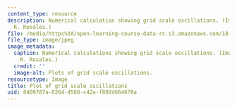 ```yaml
---
content_type: resource
description: Numerical calculation showing grid scale oscillations. (Images by Prof.
  R. Rosales.)
file: /media/https%3A/open-learning-course-data-rc.s3.amazonaws.com/18-306-advanced-partial-differential-equations-with-applications-fall-2009/8409787a8264d568c42af892d664670a_18-306f09-th.jpg
file_type: image/jpeg
image_metadata:
  caption: Numerical calculations showing grid scale oscillations. (Images by Prof.
    R. Rosales.)
  credit: ''
  image-alt: Plots of grid scale oscillations.
resourcetype: Image
title: Plot of grid scale oscillations
uid: 8409787a-8264-d568-c42a-f892d664670a
---
```

